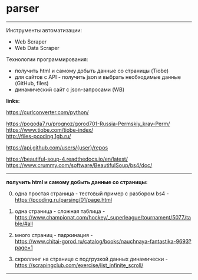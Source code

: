 # parser  

---  

Инструменты автоматизации:  

- Web Scraper  
- Web Data Scraper  

Технологии программирования:  

- получить html и самому добыть данные со страницы (Tiobe)  
- для сайтов с API - получить json и выбрать необходимые данные (GitHub, files)  
- динамический сайт с json-запросами (WB)  

**links:**

https://curlconverter.com/python/  

https://pogoda7.ru/prognoz/gorod701-Russia-Permskiy_kray-Perm/  
https://www.tiobe.com/tiobe-index/  
http://files-pcoding.1gb.ru/  

https://api.github.com/users/{user}/repos  

https://beautiful-soup-4.readthedocs.io/en/latest/  
https://www.crummy.com/software/BeautifulSoup/bs4/doc/  

---  

**получить html и самому добыть данные со страницы:**  

0) одна простая страница - тестовый пример с разбором bs4 -  
https://pcoding.ru/parsing/01/page.html  

1) одна страница - сложная таблица -  
https://www.championat.com/hockey/_superleague/tournament/5077/table/#all  

2) много страниц - паджинация -  
https://www.chitai-gorod.ru/catalog/books/nauchnaya-fantastika-9693?page=1  

3) скроллинг на странице с подгрузкой данных динамически -  
https://scrapingclub.com/exercise/list_infinite_scroll/  

---  
